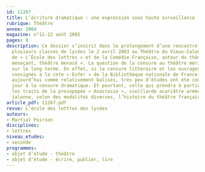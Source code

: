 ```yaml
---
id: 11267
title: L’écriture dramatique : une expression sous haute surveillance
rubrique: Théâtre
annee: 2004
magazine: n°11-12 août 2005
pages: 8
description: Ce dossier s’inscrit dans le prolongement d’une rencontre qui a rassemblé
  plusieurs classes de lycées le 2 avril 2003 au Théâtre du Vieux-Colombier, sur l’initiative
  de « L’École des lettres » et de la Comédie-Française, autour du thème « Théâtre
  menaçant, théâtre menacé ». La question de la censure au théâtre mérite d’être envisagée
  sur le long terme. En effet, si la censure littéraire et les ouvrages longtemps
  consignés à la cote « Enfer » de la Bibliothèque nationale de France apparaissent
  aujourd’hui comme relativement balisés, très peu d’études ont été consacrées à ce
  jour à la censure dramatique. Et pourtant, celle qui prendra à partir du XIXe siècle
  les traits de la prosopopée « Anastasie », vieillarde acariâtre armée de ciseaux,
  jalonne, selon des modalités diverses, l’histoire du théâtre français.
article_pdf: 11267.pdf
revue: L’école des lettres des lycées
auteurs:
- Martial Poirson
disciplines:
- lettres
niveau_etudes:
- seconde
programmes:
- objet d’étude - théâtre
- objet d’étude - écrire, publier, lire
---
```

